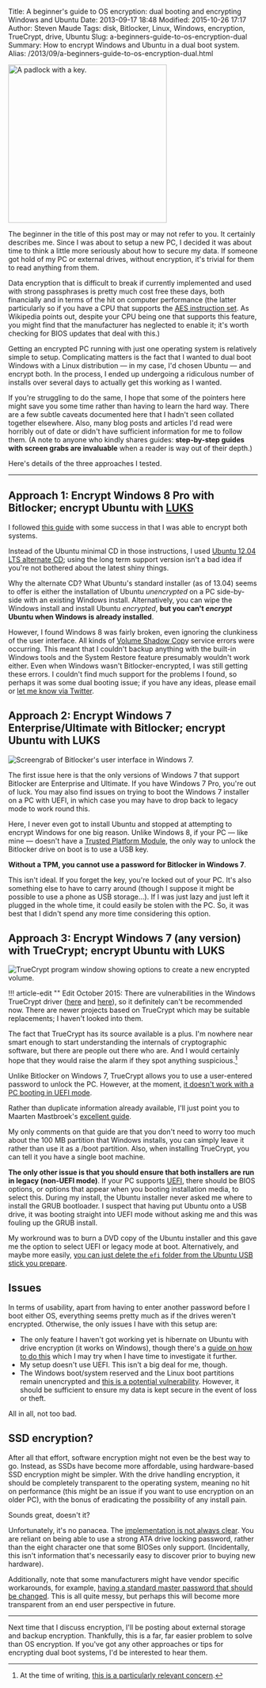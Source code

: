 Title: A beginner's guide to OS encryption: dual booting and encrypting Windows and Ubuntu
Date: 2013-09-17 18:48
Modified: 2015-10-26 17:17
Author: Steven Maude
Tags: disk, Bitlocker, Linux, Windows, encryption, TrueCrypt, drive, Ubuntu
Slug: a-beginners-guide-to-os-encryption-dual
Summary: How to encrypt Windows and Ubuntu in a dual boot system.
Alias: /2013/09/a-beginners-guide-to-os-encryption-dual.html

<img class="article-image" src="{static}/images/2013/Padlock_and_key.jpg" alt="A padlock with a key." width="320">

The beginner in the title of this post may or may not refer to you. It
certainly describes me. Since I was about to setup a new PC, I decided
it was about time to think a little more seriously about how to secure
my data. If someone got hold of my PC or external drives, without
encryption, it's trivial for them to read anything from them.

Data encryption that is difficult to break if currently implemented and
used with strong passphrases is pretty much cost free these days, both
financially and in terms of the hit on computer performance (the latter
particularly so if you have a CPU that supports the [AES instruction
set](https://en.wikipedia.org/wiki/AES_instruction_set). As Wikipedia
points out, despite your CPU being one that supports this feature, you
might find that the manufacturer has neglected to enable it; it's worth
checking for BIOS updates that deal with this.)

Getting an encrypted PC running with just one operating system is
relatively simple to setup. Complicating matters is the fact that I
wanted to dual boot Windows with a Linux distribution — in my case, I'd
chosen Ubuntu — and encrypt both. In the process, I ended up undergoing
a ridiculous number of installs over several days to actually get this
working as I wanted.

If you're struggling to do the same, I hope that some of the pointers
here might save you some time rather than having to learn the hard way.
There are a few subtle caveats documented here that I hadn't seen
collated together elsewhere. Also, many blog posts and articles I'd read
were horribly out of date or didn't have sufficient information for me
to follow them. (A note to anyone who kindly shares guides:
**step-by-step guides with screen grabs are invaluable** when a reader is
way out of their depth.)

Here's details of the three approaches I tested.

* * * * *

## Approach 1: Encrypt Windows 8 Pro with Bitlocker; encrypt Ubuntu with [LUKS](https://en.wikipedia.org/wiki/Linux_Unified_Key_Setup)

I followed [this guide](http://linuxtutorialscratchpad.blogspot.com/)
with some success in that I was able to encrypt both systems.

Instead of the Ubuntu minimal CD in those instructions, I used [Ubuntu
12.04 LTS alternate CD](http://releases.ubuntu.com/precise/); using the
long term support version isn't a bad idea if you're not bothered about
the latest shiny things.

Why the alternate CD? What Ubuntu's standard installer (as of 13.04)
seems to offer is either the installation of Ubuntu *unencrypted* on a
PC side-by-side with an existing Windows install. Alternatively, you can
wipe the Windows install and install Ubuntu *encrypted*, **but you can't
*encrypt* Ubuntu when Windows is already installed**.

However, I found Windows 8 was fairly broken, even ignoring the
clunkiness of the user interface. All kinds of [Volume Shadow
Cop](https://en.wikipedia.org/wiki/Shadow_Copy)y service errors were
occurring. This meant that I couldn't backup anything with the built-in
Windows tools and the System Restore feature presumably wouldn't work
either. Even when Windows wasn't Bitlocker-encrypted, I was still
getting these errors. I couldn't find much support for the problems I
found, so perhaps it was some dual booting issue; if you have any ideas,
please email or [let me know via Twitter](https://twitter.com/StevenMaude).

## Approach 2: Encrypt Windows 7 Enterprise/Ultimate with Bitlocker; encrypt Ubuntu with LUKS

<img class="article-image" src="{static}/images/2013/Bitlocker.png" alt="Screengrab of Bitlocker's user interface in Windows 7.">

The first issue here is that the only versions of Windows 7 that support
Bitlocker are Enterprise and Ultimate. If you have Windows 7 Pro, you're
out of luck. You may also find issues on trying to boot the Windows 7
installer on a PC with UEFI, in which case you may have to drop back to
legacy mode to work round this.

Here, I never even got to install Ubuntu and stopped at attempting to
encrypt Windows for one big reason. Unlike Windows 8, if your PC — like
mine — doesn't have a [Trusted Platform
Module](https://en.wikipedia.org/wiki/Trusted_Platform_Module), the only
way to unlock the Bitlocker drive on boot is to use a USB key.

**Without a TPM, you cannot use a password for Bitlocker in Windows 7**.

This isn't ideal. If you forget the key, you're locked out of your PC.
It's also something else to have to carry around (though I suppose it
might be possible to use a phone as USB storage…). If I was just lazy
and just left it plugged in the whole time, it could easily be stolen
with the PC. So, it was best that I didn't spend any more time
considering this option.

## Approach 3: Encrypt Windows 7 (any version) with TrueCrypt; encrypt Ubuntu with LUKS

<img class="article-image" src="{static}/images/2013/TrueCrypt.png" alt="TrueCrypt program window showing options to create a new encrypted volume.">

!!! article-edit ""
    Edit October 2015: There are vulnerabilities in the Windows
    TrueCrypt driver ([here](https://code.google.com/p/google-security-research/issues/detail?id=537)
    and [here](https://code.google.com/p/google-security-research/issues/detail?id=538)),
    so it definitely can't be recommended now. There are newer projects
    based on TrueCrypt which may be suitable replacements; I haven't
    looked into them.

The fact that TrueCrypt has its source available is a plus. I'm nowhere
near smart enough to start understanding the internals of cryptographic
software, but there are people out there who are. And I would certainly
hope that they would raise the alarm if they spot anything
suspicious.[^1]

Unlike Bitlocker on Windows 7, TrueCrypt allows you to use a
user-entered password to unlock the PC. However, at the moment, [it
doesn't work with a PC booting in UEFI
mode](http://www.truecrypt.org/future).

Rather than duplicate information already available, I'll just point you
to Maarten Mastbroek's [excellent
guide](http://techblog.mastbroek.com/all-articles/dualboot-encrypted-windows-and-ubuntu/).

My only comments on that guide are that you don't need to worry too much
about the 100 MB partition that Windows installs, you can simply leave
it rather than use it as a /boot partition. Also, when installing
TrueCrypt, you can tell it you have a single boot machine.

**The only other issue is that you should ensure that both installers
are run in legacy (non-UEFI mode)**. If your PC supports
[UEFI](https://en.wikipedia.org/wiki/Unified_Extensible_Firmware_Interface),
there should be BIOS options, or options that appear when you booting
installation media, to select this. During my install, the Ubuntu
installer never asked me where to install the GRUB bootloader. I suspect
that having put Ubuntu onto a USB drive, it was booting straight into
UEFI mode without asking me and this was fouling up the GRUB install.

My workround was to burn a DVD copy of the Ubuntu installer and this
gave me the option to select UEFI or legacy mode at boot. Alternatively,
and maybe more easily, [you can just delete the `efi` folder
from the Ubuntu USB stick you
prepare](http://askubuntu.com/questions/338894/how-to-disable-the-efi-check-in-13-04-x64).

## Issues

In terms of usability, apart from having to enter another password
before I boot either OS, everything seems pretty much as if the drives
weren't encrypted. Otherwise, the only issues I have with this setup
are:

-   The only feature I haven't got working yet is hibernate on Ubuntu
    with drive encryption (it works on Windows), though there's a [guide
    on how to do
    this](http://ubuntuforums.org/showthread.php?p=12062069#post12062069)
    which I may try when I have time to investigate it further.
-   My setup doesn't use UEFI. This isn't a big deal for me, though.
-   The Windows boot/system reserved and the Linux boot partitions
    remain unencrypted and [this is a potential
    vulnerability](https://en.wikipedia.org/wiki/TrueCrypt#Physical_security).
    However, it should be sufficient to ensure my data is kept secure in
    the event of loss or theft.

All in all, not too bad.

## SSD encryption?

After all that effort, software encryption might not even be the best
way to go. Instead, as SSDs have become more affordable, using
hardware-based SSD encryption might be simpler. With the drive handling
encryption, it should be completely transparent to the operating system,
meaning no hit on performance (this might be an issue if you want to use
encryption on an older PC), with the bonus of eradicating the
possibility of any install pain.

Sounds great, doesn't it?

Unfortunately, it's no panacea. The [implementation is not always
clear](http://vxlabs.com/2012/12/22/ssds-with-usable-built-in-hardware-based-full-disk-encryption/).
You are reliant on being able to use a strong ATA drive locking
password, rather than the eight character one that some BIOSes only
support. (Incidentally, this isn't information that's necessarily easy
to discover prior to buying new hardware).

Additionally, note that some manufacturers might have vendor specific
workarounds, for example, [having a standard master password that should
be
changed](http://thaeial.blogspot.com/2013/01/locking-and-unlocking-hdd-with-dell.html).
This is all quite messy, but perhaps this will become more transparent
from an end user perspective in future.

* * * * *

Next time that I discuss encryption,
I'll be posting about external storage and backup encryption.
Thankfully, this is a far, far easier problem to solve than OS
encryption. If you've got any other approaches or tips for encrypting
dual boot systems, I'd be interested to hear them.

[^1]: At the time of writing, [this is a
particularly relevant
concern](http://www.theguardian.com/world/2013/sep/05/nsa-gchq-encryption-codes-security).
